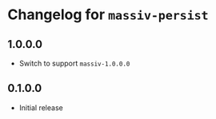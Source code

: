 # Changelog for `massiv-persist`

## 1.0.0.0

* Switch to support `massiv-1.0.0.0`

## 0.1.0.0

* Initial release
